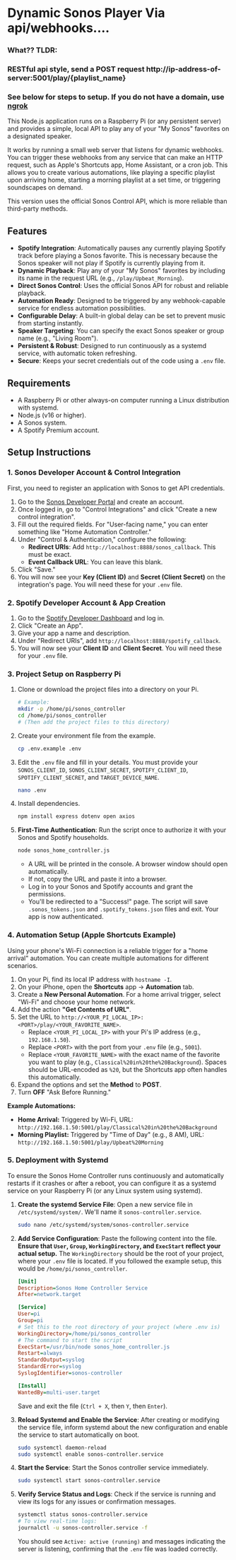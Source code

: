 # Dynamic Sonos Player Via api/webhooks....

### What?? TLDR:

### RESTful api style, send a POST request http://ip-address-of-server:5001/play/{playlist_name}

### See below for steps to setup. If you do not have a domain, use [ngrok](https://ngrok.com/)

This Node.js application runs on a Raspberry Pi (or any persistent server) and provides a simple, local API to play any of your "My Sonos" favorites on a designated speaker.

It works by running a small web server that listens for dynamic webhooks. You can trigger these webhooks from any service that can make an HTTP request, such as Apple's Shortcuts app, Home Assistant, or a cron job. This allows you to create various automations, like playing a specific playlist upon arriving home, starting a morning playlist at a set time, or triggering soundscapes on demand.

This version uses the official Sonos Control API, which is more reliable than third-party methods.

## Features

- **Spotify Integration**: Automatically pauses any currently playing Spotify track before playing a Sonos favorite. This is necessary because the Sonos speaker will not play if Spotify is currently playing from it.
- **Dynamic Playback**: Play any of your "My Sonos" favorites by including its name in the request URL (e.g., `/play/Upbeat_Morning`).
- **Direct Sonos Control**: Uses the official Sonos API for robust and reliable playback.
- **Automation Ready**: Designed to be triggered by any webhook-capable service for endless automation possibilities.
- **Configurable Delay**: A built-in global delay can be set to prevent music from starting instantly.
- **Speaker Targeting**: You can specify the exact Sonos speaker or group name (e.g., "Living Room").
- **Persistent & Robust**: Designed to run continuously as a systemd service, with automatic token refreshing.
- **Secure**: Keeps your secret credentials out of the code using a `.env` file.

## Requirements

- A Raspberry Pi or other always-on computer running a Linux distribution with systemd.
- Node.js (v16 or higher).
- A Sonos system.
- A Spotify Premium account.

## Setup Instructions

### 1. Sonos Developer Account & Control Integration

First, you need to register an application with Sonos to get API credentials.

1.  Go to the [Sonos Developer Portal](https://developer.sonos.com/) and create an account.
2.  Once logged in, go to "Control Integrations" and click "Create a new control integration".
3.  Fill out the required fields. For "User-facing name," you can enter something like "Home Automation Controller."
4.  Under "Control & Authentication," configure the following:
    - **Redirect URIs**: Add `http://localhost:8888/sonos_callback`. This must be exact.
    - **Event Callback URL**: You can leave this blank.
5.  Click "Save."
6.  You will now see your **Key (Client ID)** and **Secret (Client Secret)** on the integration's page. You will need these for your `.env` file.

### 2. Spotify Developer Account & App Creation

1. Go to the [Spotify Developer Dashboard](https://developer.spotify.com/dashboard) and log in.
2. Click "Create an App".
3. Give your app a name and description.
4. Under "Redirect URIs", add `http://localhost:8888/spotify_callback`.
5. You will now see your **Client ID** and **Client Secret**. You will need these for your `.env` file.

### 3. Project Setup on Raspberry Pi

1.  Clone or download the project files into a directory on your Pi.
    ```bash
    # Example:
    mkdir -p /home/pi/sonos_controller
    cd /home/pi/sonos_controller
    # (Then add the project files to this directory)
    ```
2.  Create your environment file from the example.
    ```bash
    cp .env.example .env
    ```
3.  Edit the `.env` file and fill in your details. You must provide your `SONOS_CLIENT_ID`, `SONOS_CLIENT_SECRET`, `SPOTIFY_CLIENT_ID`, `SPOTIFY_CLIENT_SECRET`, and `TARGET_DEVICE_NAME`.
    ```bash
    nano .env
    ```
4.  Install dependencies.
    ```bash
    npm install express dotenv open axios
    ```
5.  **First-Time Authentication**: Run the script once to authorize it with your Sonos and Spotify households.

    ```bash
    node sonos_home_controller.js
    ```

    - A URL will be printed in the console. A browser window should open automatically.
    - If not, copy the URL and paste it into a browser.
    - Log in to your Sonos and Spotify accounts and grant the permissions.
    - You'll be redirected to a "Success!" page. The script will save `.sonos_tokens.json` and `.spotify_tokens.json` files and exit. Your app is now authenticated.

### 4. Automation Setup (Apple Shortcuts Example)

Using your phone's Wi-Fi connection is a reliable trigger for a "home arrival" automation. You can create multiple automations for different scenarios.

1.  On your Pi, find its local IP address with `hostname -I`.
2.  On your iPhone, open the **Shortcuts** app -> **Automation** tab.
3.  Create a **New Personal Automation**. For a home arrival trigger, select "Wi-Fi" and choose your home network.
4.  Add the action **"Get Contents of URL"**.
5.  Set the URL to `http://<YOUR_PI_LOCAL_IP>:<PORT>/play/<YOUR_FAVORITE_NAME>`.
    - Replace `<YOUR_PI_LOCAL_IP>` with your Pi's IP address (e.g., `192.168.1.50`).
    - Replace `<PORT>` with the port from your `.env` file (e.g., `5001`).
    - Replace `<YOUR_FAVORITE_NAME>` with the exact name of the favorite you want to play (e.g., `Classical%20in%20the%20Background`). Spaces should be URL-encoded as `%20`, but the Shortcuts app often handles this automatically.
6.  Expand the options and set the **Method** to **POST**.
7.  Turn **OFF** "Ask Before Running."

**Example Automations:**

- **Home Arrival:** Triggered by Wi-Fi, URL: `http://192.168.1.50:5001/play/Classical%20in%20the%20Background`
- **Morning Playlist:** Triggered by "Time of Day" (e.g., 8 AM), URL: `http://192.168.1.50:5001/play/Upbeat%20Morning`

### 5. Deployment with Systemd

To ensure the Sonos Home Controller runs continuously and automatically restarts if it crashes or after a reboot, you can configure it as a systemd service on your Raspberry Pi (or any Linux system using systemd).

1.  **Create the systemd Service File**:
    Open a new service file in `/etc/systemd/system/`. We'll name it `sonos-controller.service`.

    ```bash
    sudo nano /etc/systemd/system/sonos-controller.service
    ```

2.  **Add Service Configuration**:
    Paste the following content into the file. **Ensure that `User`, `Group`, `WorkingDirectory`, and `ExecStart` reflect your actual setup.** The `WorkingDirectory` should be the root of your project, where your `.env` file is located. If you followed the example setup, this would be `/home/pi/sonos_controller`.

    ```ini
    [Unit]
    Description=Sonos Home Controller Service
    After=network.target

    [Service]
    User=pi
    Group=pi
    # Set this to the root directory of your project (where .env is)
    WorkingDirectory=/home/pi/sonos_controller
    # The command to start the script
    ExecStart=/usr/bin/node sonos_home_controller.js
    Restart=always
    StandardOutput=syslog
    StandardError=syslog
    SyslogIdentifier=sonos-controller

    [Install]
    WantedBy=multi-user.target
    ```

    Save and exit the file (`Ctrl + X`, then `Y`, then `Enter`).

3.  **Reload Systemd and Enable the Service**:
    After creating or modifying the service file, inform systemd about the new configuration and enable the service to start automatically on boot.

    ```bash
    sudo systemctl daemon-reload
    sudo systemctl enable sonos-controller.service
    ```

4.  **Start the Service**:
    Start the Sonos controller service immediately.

    ```bash
    sudo systemctl start sonos-controller.service
    ```

5.  **Verify Service Status and Logs**:
    Check if the service is running and view its logs for any issues or confirmation messages.

    ```bash
    systemctl status sonos-controller.service
    # To view real-time logs:
    journalctl -u sonos-controller.service -f
    ```

    You should see `Active: active (running)` and messages indicating the server is listening, confirming that the `.env` file was loaded correctly.
